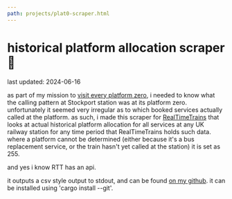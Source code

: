 ```yaml
---
path: projects/plat0-scraper.html
---
```


# historical platform allocation scraper 🦀

last updated: 2024-06-16

as part of my mission to [visit every platform zero](/projects/plat0), i needed to know what the calling pattern at Stockport station was at its platform zero. unfortunately it seemed very irregular as to which booked services actually called at the platform. as such, i made this scraper for [RealTimeTrains](https://realtimetrains.co.uk) that looks at actual historical platform allocation for all services at any UK railway station for any time period that RealTimeTrains holds such data. where a platform cannot be determined (either because it's a bus replacement service, or the train hasn't yet called at the station) it is set as 255.

and yes i know RTT has an api.

it outputs a csv style output to stdout, and can be found [on my github](https://github.com/blltrx/plat0). it can be installed using 'cargo install --git'.

